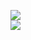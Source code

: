 [![](https://img.shields.io/badge/Made%20With-Github%20Spray-lightgrey.svg?style=for-the-badge&logo=github)](https://github.com/Annihil/github-spray#5149)  
[![](https://i.imgur.com/2DrTn0Z.gif)](https://github.com/Annihil/github-spray)